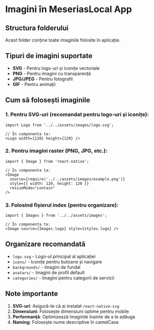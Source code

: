 # Imagini în MeseriasLocal App

## Structura folderului

Acest folder conține toate imaginile folosite în aplicație.

## Tipuri de imagini suportate

- **SVG** - Pentru logo-uri și iconițe vectoriale
- **PNG** - Pentru imagini cu transparență
- **JPG/JPEG** - Pentru fotografii
- **GIF** - Pentru animații

## Cum să folosești imaginile

### 1. Pentru SVG-uri (recomandat pentru logo-uri și iconițe):

```tsx
import Logo from '../../assets/images/logo.svg';

// În componenta ta:
<Logo width={120} height={120} />
```

### 2. Pentru imagini raster (PNG, JPG, etc.):

```tsx
import { Image } from 'react-native';

// În componenta ta:
<Image 
  source={require('../../assets/images/example.png')} 
  style={{ width: 120, height: 120 }} 
  resizeMode="contain" 
/>
```

### 3. Folosind fișierul index (pentru organizare):

```tsx
import { Images } from '../../assets/images';

// În componenta ta:
<Image source={Images.logo} style={styles.logo} />
```

## Organizare recomandată

- `logo.svg` - Logo-ul principal al aplicației
- `icons/` - Iconițe pentru butoane și navigare
- `backgrounds/` - Imagini de fundal
- `avatars/` - Imagini de profil default
- `categories/` - Imagini pentru categorii de servicii

## Note importante

1. **SVG-uri**: Asigură-te că ai instalat `react-native-svg`
2. **Dimensiuni**: Folosește dimensiuni optime pentru mobile
3. **Performanță**: Optimizează imaginile înainte de a le adăuga
4. **Naming**: Folosește nume descriptive în camelCase
